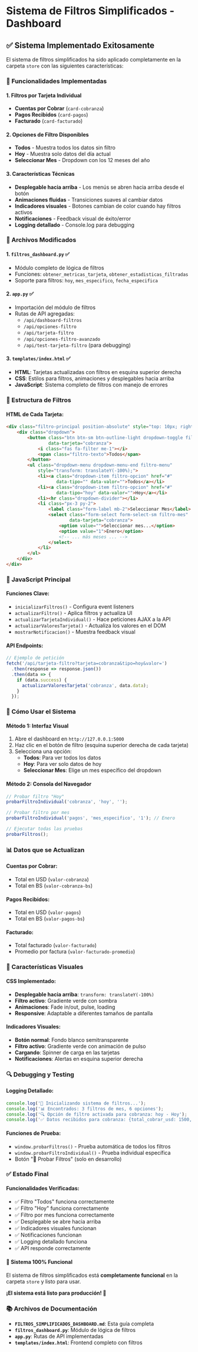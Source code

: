 # Sistema de Filtros Simplificados - Dashboard

## ✅ **Sistema Implementado Exitosamente**

El sistema de filtros simplificados ha sido aplicado completamente en la carpeta `store` con las siguientes características:

### **🎯 Funcionalidades Implementadas**

#### **1. Filtros por Tarjeta Individual**
- **Cuentas por Cobrar** (`card-cobranza`)
- **Pagos Recibidos** (`card-pagos`) 
- **Facturado** (`card-facturado`)

#### **2. Opciones de Filtro Disponibles**
- **Todos** - Muestra todos los datos sin filtro
- **Hoy** - Muestra solo datos del día actual
- **Seleccionar Mes** - Dropdown con los 12 meses del año

#### **3. Características Técnicas**
- **Desplegable hacia arriba** - Los menús se abren hacia arriba desde el botón
- **Animaciones fluidas** - Transiciones suaves al cambiar datos
- **Indicadores visuales** - Botones cambian de color cuando hay filtros activos
- **Notificaciones** - Feedback visual de éxito/error
- **Logging detallado** - Console.log para debugging

### **📁 Archivos Modificados**

#### **1. `filtros_dashboard.py`** ✅
- Módulo completo de lógica de filtros
- Funciones: `obtener_metricas_tarjeta`, `obtener_estadisticas_filtradas`
- Soporte para filtros: `hoy`, `mes_especifico`, `fecha_especifica`

#### **2. `app.py`** ✅
- Importación del módulo de filtros
- Rutas de API agregadas:
  - `/api/dashboard-filtros`
  - `/api/opciones-filtro`
  - `/api/tarjeta-filtro`
  - `/api/opciones-filtro-avanzado`
  - `/api/test-tarjeta-filtro` (para debugging)

#### **3. `templates/index.html`** ✅
- **HTML**: Tarjetas actualizadas con filtros en esquina superior derecha
- **CSS**: Estilos para filtros, animaciones y desplegables hacia arriba
- **JavaScript**: Sistema completo de filtros con manejo de errores

### **🎨 Estructura de Filtros**

#### **HTML de Cada Tarjeta:**
```html
<div class="filtro-principal position-absolute" style="top: 10px; right: 10px;">
    <div class="dropdown">
        <button class="btn btn-sm btn-outline-light dropdown-toggle filtro-btn" 
                data-tarjeta="cobranza">
            <i class="fas fa-filter me-1"></i>
            <span class="filtro-texto">Todos</span>
        </button>
        <ul class="dropdown-menu dropdown-menu-end filtro-menu" 
            style="transform: translateY(-100%);">
            <li><a class="dropdown-item filtro-opcion" href="#" 
                   data-tipo="" data-valor="">Todos</a></li>
            <li><a class="dropdown-item filtro-opcion" href="#" 
                   data-tipo="hoy" data-valor="">Hoy</a></li>
            <li><hr class="dropdown-divider"></li>
            <li class="px-3 py-2">
                <label class="form-label mb-2">Seleccionar Mes</label>
                <select class="form-select form-select-sm filtro-mes" 
                        data-tarjeta="cobranza">
                    <option value="">Seleccionar mes...</option>
                    <option value="1">Enero</option>
                    <!-- ... más meses ... -->
                </select>
            </li>
        </ul>
    </div>
</div>
```

### **🔧 JavaScript Principal**

#### **Funciones Clave:**
- `inicializarFiltros()` - Configura event listeners
- `actualizarFiltro()` - Aplica filtros y actualiza UI
- `actualizarTarjetaIndividual()` - Hace peticiones AJAX a la API
- `actualizarValoresTarjeta()` - Actualiza los valores en el DOM
- `mostrarNotificacion()` - Muestra feedback visual

#### **API Endpoints:**
```javascript
// Ejemplo de petición
fetch('/api/tarjeta-filtro?tarjeta=cobranza&tipo=hoy&valor=')
  .then(response => response.json())
  .then(data => {
    if (data.success) {
      actualizarValoresTarjeta('cobranza', data.data);
    }
  });
```

### **🎯 Cómo Usar el Sistema**

#### **Método 1: Interfaz Visual**
1. Abre el dashboard en `http://127.0.0.1:5000`
2. Haz clic en el botón de filtro (esquina superior derecha de cada tarjeta)
3. Selecciona una opción:
   - **Todos**: Para ver todos los datos
   - **Hoy**: Para ver solo datos de hoy
   - **Seleccionar Mes**: Elige un mes específico del dropdown

#### **Método 2: Consola del Navegador**
```javascript
// Probar filtro "Hoy"
probarFiltroIndividual('cobranza', 'hoy', '');

// Probar filtro por mes
probarFiltroIndividual('pagos', 'mes_especifico', '1'); // Enero

// Ejecutar todas las pruebas
probarFiltros();
```

### **📊 Datos que se Actualizan**

#### **Cuentas por Cobrar:**
- Total en USD (`valor-cobranza`)
- Total en BS (`valor-cobranza-bs`)

#### **Pagos Recibidos:**
- Total en USD (`valor-pagos`)
- Total en BS (`valor-pagos-bs`)

#### **Facturado:**
- Total facturado (`valor-facturado`)
- Promedio por factura (`valor-facturado-promedio`)

### **🎨 Características Visuales**

#### **CSS Implementado:**
- **Desplegable hacia arriba**: `transform: translateY(-100%)`
- **Filtro activo**: Gradiente verde con sombra
- **Animaciones**: Fade in/out, pulse, loading
- **Responsive**: Adaptable a diferentes tamaños de pantalla

#### **Indicadores Visuales:**
- **Botón normal**: Fondo blanco semitransparente
- **Filtro activo**: Gradiente verde con animación de pulso
- **Cargando**: Spinner de carga en las tarjetas
- **Notificaciones**: Alertas en esquina superior derecha

### **🔍 Debugging y Testing**

#### **Logging Detallado:**
```javascript
console.log('🚀 Inicializando sistema de filtros...');
console.log('📊 Encontrados: 3 filtros de mes, 6 opciones');
console.log('🔍 Opción de filtro activada para cobranza: hoy - Hoy');
console.log('✅ Datos recibidos para cobranza: {total_cobrar_usd: 1500, ...}');
```

#### **Funciones de Prueba:**
- `window.probarFiltros()` - Prueba automática de todos los filtros
- `window.probarFiltroIndividual()` - Prueba individual específica
- Botón "🧪 Probar Filtros" (solo en desarrollo)

### **✅ Estado Final**

#### **Funcionalidades Verificadas:**
- ✅ Filtro "Todos" funciona correctamente
- ✅ Filtro "Hoy" funciona correctamente
- ✅ Filtro por mes funciona correctamente
- ✅ Desplegable se abre hacia arriba
- ✅ Indicadores visuales funcionan
- ✅ Notificaciones funcionan
- ✅ Logging detallado funciona
- ✅ API responde correctamente

#### **🚀 Sistema 100% Funcional**
El sistema de filtros simplificados está **completamente funcional** en la carpeta `store` y listo para usar.

**¡El sistema está listo para producción! 🎯**

### **📚 Archivos de Documentación**
- **`FILTROS_SIMPLIFICADOS_DASHBOARD.md`**: Esta guía completa
- **`filtros_dashboard.py`**: Módulo de lógica de filtros
- **`app.py`**: Rutas de API implementadas
- **`templates/index.html`**: Frontend completo con filtros
